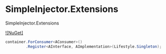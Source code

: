 # SimpleInjector.Extensions
SimpleInjector.Extensions

[![NuGet]](https://www.nuget.org/packages/Lobster.SimpleInjector.Extensions/)

```csharp
container.ForConsumer<AConsumer>()
         .Register<AInterface, AImplementation>(Lifestyle.Singleton);
```
